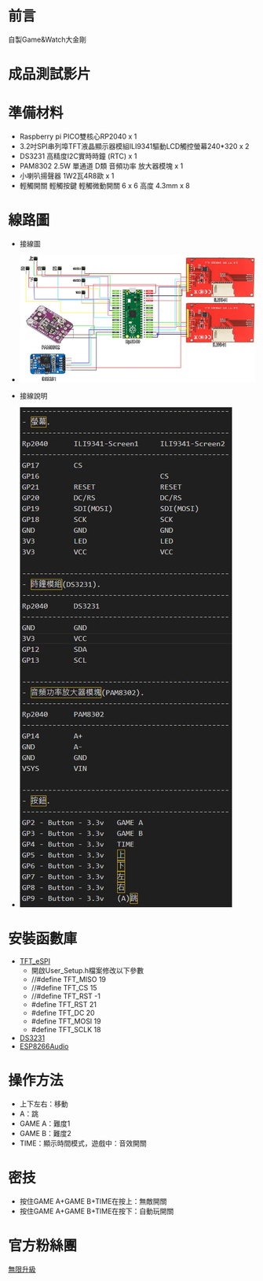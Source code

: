 # 前言
自製Game&Watch大金剛

# 成品測試影片

# 準備材料
* Raspberry pi PICO雙核心RP2040  x 1
* 3.2吋SPI串列埠TFT液晶顯示器模組ILI9341驅動LCD觸控螢幕240*320  x 2
* DS3231 高精度I2C實時時鐘 (RTC)  x 1
* PAM8302 2.5W 單通道 D類 音頻功率 放大器模塊  x 1
* 小喇叭揚聲器 1W2瓦4R8歐  x 1
* 輕觸開關 輕觸按鍵 輕觸微動開關 6 x 6 高度 4.3mm  x 8

# 線路圖
* 接線圖
* ![alt DonkeyKong](https://github.com/channel2007/DIY_DonkeyKong/blob/master/picture/circuitDiagram_1.jpg "DonkeyKong")

* 接線說明
* ![alt DonkeyKong](https://github.com/channel2007/DIY_DonkeyKong/blob/master/picture/circuitDiagram_2.jpg "DonkeyKong")

# 安裝函數庫
* [TFT_eSPI](https://github.com/Bodmer/TFT_eSPI)
  * 開啟User_Setup.h檔案修改以下參數
  * //#define TFT_MISO 19
  * //#define TFT_CS   15
  * //#define TFT_RST  -1
  * #define TFT_RST  21
  * #define TFT_DC   20
  * #define TFT_MOSI 19
  * #define TFT_SCLK 18
* [DS3231](https://github.com/NorthernWidget/DS3231)
* [ESP8266Audio](https://github.com/earlephilhower/ESP8266Audio)

# 操作方法
* 上下左右：移動
* A：跳
* GAME A：難度1
* GAME B：難度2
* TIME：顯示時間模式，遊戲中：音效開關

# 密技
* 按住GAME A+GAME B+TIME在按上：無敵開關
* 按住GAME A+GAME B+TIME在按下：自動玩開關

# 官方粉絲團
[無限升級](https://www.facebook.com/unlimited.upgrade)
